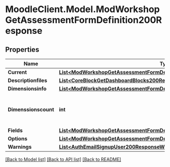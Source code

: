 # MoodleClient.Model.ModWorkshopGetAssessmentFormDefinition200Response

## Properties

Name | Type | Description | Notes
------------ | ------------- | ------------- | -------------
**Current** | [**List&lt;ModWorkshopGetAssessmentFormDefinition200ResponseCurrentInner&gt;**](ModWorkshopGetAssessmentFormDefinition200ResponseCurrentInner.md) |  | 
**Descriptionfiles** | [**List&lt;CoreBlockGetDashboardBlocks200ResponseBlocksInnerContentsFilesInner&gt;**](CoreBlockGetDashboardBlocks200ResponseBlocksInnerContentsFilesInner.md) |  | 
**Dimensionsinfo** | [**List&lt;ModWorkshopGetAssessmentFormDefinition200ResponseDimensionsinfoInner&gt;**](ModWorkshopGetAssessmentFormDefinition200ResponseDimensionsinfoInner.md) |  | 
**Dimenssionscount** | **int** | The number of dimenssions used by the form. | [default to null]
**Fields** | [**List&lt;ModWorkshopGetAssessmentFormDefinition200ResponseFieldsInner&gt;**](ModWorkshopGetAssessmentFormDefinition200ResponseFieldsInner.md) |  | 
**Options** | [**List&lt;ModWorkshopGetAssessmentFormDefinition200ResponseOptionsInner&gt;**](ModWorkshopGetAssessmentFormDefinition200ResponseOptionsInner.md) |  | 
**Warnings** | [**List&lt;AuthEmailSignupUser200ResponseWarningsInner&gt;**](AuthEmailSignupUser200ResponseWarningsInner.md) |  | [optional] 

[[Back to Model list]](../README.md#documentation-for-models) [[Back to API list]](../README.md#documentation-for-api-endpoints) [[Back to README]](../README.md)

